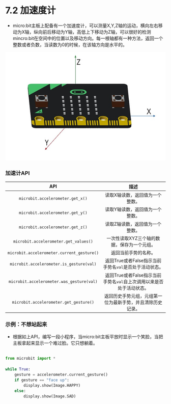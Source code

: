 # 7.2 加速度计

- micro:bit主板上配备有一个加速度计，可以测量X,Y,Z轴的运动，横向左右移动为X轴，纵向前后移动为Y轴，高低上下移动为Z轴，可以很好的检测mincro:bit在空间中的位置以及移动方向。每一根轴都有一种方法，返回一个整数或者负数，当读数为0的时候，在该轴方向是水平的。

![](./images/u0D3xYO.jpg)

### 加速计API ###

| API | 描述 | 
| :------------: | :-----------: |
|`microbit.accelerometer.get_x()`|读取X轴读数，返回值为一个整数。|
|`microbit.accelerometer.get_y()`|读取Y轴读数，返回值为一个整数。|
|`microbit.accelerometer.get_z()`|读取Z轴读数，返回值为一个整数。|
|`microbit.accelerometer.get_values()`|一次性读取XYZ三个轴的数据，保存为一个元组。|
|`microbit.accelerometer.current_gesture()`|返回当前手势的名称。|
|`microbit.accelerometer.is_gesture(val)`|返回True或者False指示当前手势名`val`是否处于活动状态。|
|`microbit.accelerometer.was_gesture(val)`|返回True或者False指示当前手势名`val`自上次调用以来是否处于活动状态。|
|`microbit.accelerometer.get_gesture()`|返回历史手势元组，元组第一位为最新手势，并且清除历史记录。|


### 示例：不想站起来 ###

- 根据如上API，编写一段小程序，当micro:bit主板平放时显示一个笑脸，当把主板拿起来显示一个难过脸。它只想躺着。

```python

from microbit import *

while True:
    gesture = accelerometer.current_gesture()
    if gesture == "face up":
        display.show(Image.HAPPY)
    else:
        display.show(Image.SAD)

```
